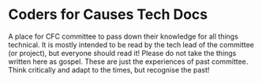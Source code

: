 # Coders for Causes Tech Docs

A place for CFC committee to pass down their knowledge for all things technical. It is mostly intended to be read by the tech lead of the committee (or project), but everyone should read it! Please do not take the things written here as gospel. These are just the experiences of past committee. Think critically and adapt to the times, but recognise the past!
